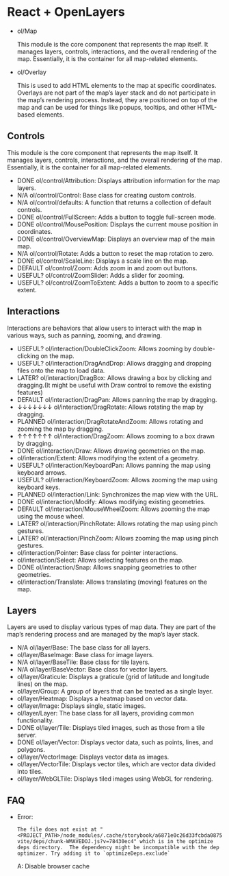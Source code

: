 # React + OpenLayers

* ol/Map

  This module is the core component that represents the map itself. It manages layers, controls, interactions, and the overall rendering of the map. Essentially, it is the container for all map-related elements.

* ol/Overlay

  This is used to add HTML elements to the map at specific coordinates. Overlays are not part of the map’s layer stack and do not participate in the map’s rendering process. Instead, they are positioned on top of the map and can be used for things like popups, tooltips, and other HTML-based elements.

## Controls

This module is the core component that represents the map itself. It manages layers, controls, interactions, and the overall rendering of the map. Essentially, it is the container for all map-related elements.

* DONE ol/control/Attribution: Displays attribution information for the map layers.
* N/A  ol/control/Control: Base class for creating custom controls.
* N/A  ol/control/defaults: A function that returns a collection of default controls.
* DONE ol/control/FullScreen: Adds a button to toggle full-screen mode.
* DONE ol/control/MousePosition: Displays the current mouse position in coordinates.
* DONE ol/control/OverviewMap: Displays an overview map of the main map.
* N/A  ol/control/Rotate: Adds a button to reset the map rotation to zero.
* DONE ol/control/ScaleLine: Displays a scale line on the map.
* DEFAULT ol/control/Zoom: Adds zoom in and zoom out buttons.
* USEFUL? ol/control/ZoomSlider: Adds a slider for zooming.
* USEFUL? ol/control/ZoomToExtent: Adds a button to zoom to a specific extent.

## Interactions

Interactions are behaviors that allow users to interact with the map in various ways, such as panning, zooming, and drawing.

* USEFUL? ol/interaction/DoubleClickZoom: Allows zooming by double-clicking on the map.
* USEFUL? ol/interaction/DragAndDrop: Allows dragging and dropping files onto the map to load data.
* LATER? ol/interaction/DragBox: Allows drawing a box by clicking and dragging.(It might be useful with Draw control to remove the existing features)
* DEFAULT ol/interaction/DragPan: Allows panning the map by dragging.
* ↓↓↓↓↓↓↓ ol/interaction/DragRotate: Allows rotating the map by dragging.
* PLANNED ol/interaction/DragRotateAndZoom: Allows rotating and zooming the map by dragging.
* ↑↑↑↑↑↑↑ ol/interaction/DragZoom: Allows zooming to a box drawn by dragging.
* DONE ol/interaction/Draw: Allows drawing geometries on the map.
* ol/interaction/Extent: Allows modifying the extent of a geometry.
* USEFUL? ol/interaction/KeyboardPan: Allows panning the map using keyboard arrows.
* USEFUL? ol/interaction/KeyboardZoom: Allows zooming the map using keyboard keys.
* PLANNED ol/interaction/Link: Synchronizes the map view with the URL.
* DONE ol/interaction/Modify: Allows modifying existing geometries.
* DEFAULT ol/interaction/MouseWheelZoom: Allows zooming the map using the mouse wheel.
* LATER? ol/interaction/PinchRotate: Allows rotating the map using pinch gestures.
* LATER? ol/interaction/PinchZoom: Allows zooming the map using pinch gestures.
* ol/interaction/Pointer: Base class for pointer interactions.
* ol/interaction/Select: Allows selecting features on the map.
* DONE ol/interaction/Snap: Allows snapping geometries to other geometries.
* ol/interaction/Translate: Allows translating (moving) features on the map. 

## Layers

Layers are used to display various types of map data. They are part of the map’s rendering process and are managed by the map’s layer stack.

* N/A ol/layer/Base: The base class for all layers.
* ol/layer/BaseImage: Base class for image layers.
* N/A ol/layer/BaseTile: Base class for tile layers.
* N/A ol/layer/BaseVector: Base class for vector layers.
* ol/layer/Graticule: Displays a graticule (grid of latitude and longitude lines) on the map.
* ol/layer/Group: A group of layers that can be treated as a single layer.
* ol/layer/Heatmap: Displays a heatmap based on vector data.
* ol/layer/Image: Displays single, static images.
* ol/layer/Layer: The base class for all layers, providing common functionality.
* DONE ol/layer/Tile: Displays tiled images, such as those from a tile server.
* DONE ol/layer/Vector: Displays vector data, such as points, lines, and polygons.
* ol/layer/VectorImage: Displays vector data as images.
* ol/layer/VectorTile: Displays vector tiles, which are vector data divided into tiles.
* ol/layer/WebGLTile: Displays tiled images using WebGL for rendering.

## FAQ

* Error: 
  ```
  The file does not exist at "<PROJECT_PATH>/node_modules/.cache/storybook/a6871e0c26d33fcbda0875414a230db7277d874a67a0ffb34bdf44755e21997a/sb-vite/deps/chunk-WMAVEDOJ.js?v=78430ec4" which is in the optimize deps directory.  The dependency might be incompatible with the dep optimizer. Try adding it to `optimizeDeps.exclude`
  ```
  A: Disable browser cache
